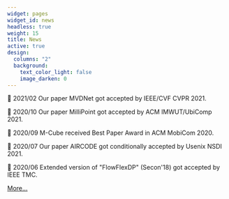 ```yaml
---
widget: pages
widget_id: news
headless: true
weight: 15
title: News
active: true
design:
  columns: "2"
  background:
    text_color_light: false
    image_darken: 0
---
```

:loudspeaker: 2021/02 Our paper MVDNet got accepted by IEEE/CVF CVPR 2021.

:loudspeaker: 2020/10 Our paper MilliPoint got accepted by ACM IMWUT/UbiComp 2021.

:loudspeaker: 2020/09 M-Cube received Best Paper Award in ACM MobiCom 2020.

:loudspeaker: 2020/07 Our paper AIRCODE got conditionally accepted by Usenix NSDI 2021.

:loudspeaker: 2020/06 Extended version of "FlowFlexDP" (Secon'18) got accepted by IEEE TMC.

[More...](/news/)
